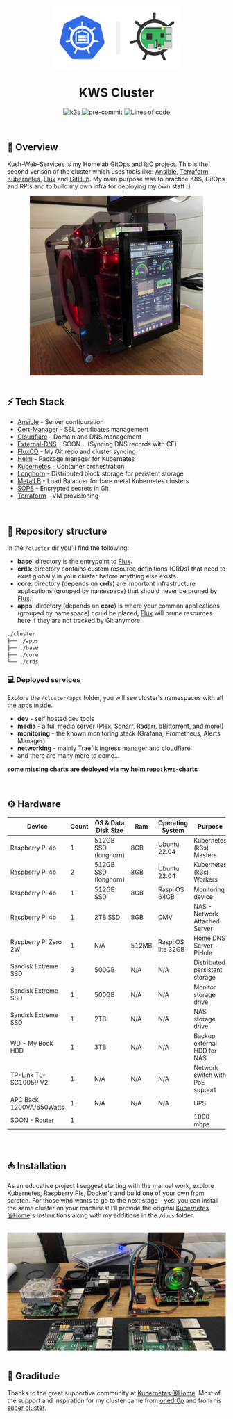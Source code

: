 <div align="center">

<img src="https://github.com/ilanKushnir/kws-cluster/blob/main/docs/images/kws-k8sathome.png?raw=true" align="center" height="144px"/>

# KWS Cluster
[![k3s](https://img.shields.io/badge/k3s-v1.23-brightgreen?style=for-the-badge&logo=kubernetes&logoColor=white)](https://k3s.io/)
[![pre-commit](https://img.shields.io/badge/pre--commit-enabled-brightgreen?logo=pre-commit&logoColor=white&style=for-the-badge)](https://github.com/pre-commit/pre-commit)
[![Lines of code](https://img.shields.io/tokei/lines/github/ilanKushnir/kws-cluster?style=for-the-badge&color=brightgreen&label=lines&logo=codefactor&logoColor=white)](https://github.com/onedr0p/home-ops/graphs/contributors)
</div>
<br/>

## 📓 Overview
Kush-Web-Services is my Homelab GitOps and IaC project. This is the second verison of the cluster which uses tools like: [Ansible](https://www.ansible.com/), [Terraform](https://www.terraform.io/), [Kubernetes](https://kubernetes.io/), [Flux](https://github.com/fluxcd/flux2) and [GitHub](https://github.com/).
My main purpose was to practice K8S, GitOps and RPIs and to build my own infra for deploying my own staff :)

<div align="center">
<img src="https://github.com/ilanKushnir/kws-cluster/blob/main/docs/images/hardware/Screen%20Shot%202022-04-29%20at%201.26.54.png?raw=true" align="center" width="400px"/>
</div>
<br/>

## ⚡️ Tech Stack
* [Ansible] - Server configuration
* [Cert-Manager] - SSL certificates management
* [Cloudflare] - Domain and DNS management
* [External-DNS] - SOON... (Syncing DNS records with CF)
* [FluxCD] - My Git repo and cluster syncing
* [Helm] - Package manager for Kubernetes
* [Kubernetes] - Container orchestration
* [Longhorn] - Distributed block storage for peristent storage
* [MetalLB] - Load Balancer for bare metal Kubernetes clusters
* [SOPS] - Encrypted secrets in Git
* [Terraform] - VM provisioning

<br/>

## 📂 Repository structure
In the `/cluster` dir you'll find the following:
- **base**: directory is the entrypoint to [Flux](https://github.com/fluxcd/flux2).
- **crds**: directory contains custom resource definitions (CRDs) that need to exist globally in your cluster before anything else exists.
- **core**: directory (depends on **crds**) are important infrastructure applications (grouped by namespace) that should never be pruned by [Flux](https://github.com/fluxcd/flux2).
- **apps**: directory (depends on **core**) is where your common applications (grouped by namespace) could be placed, [Flux](https://github.com/fluxcd/flux2) will prune resources here if they are not tracked by Git anymore.
```
./cluster
├── ./apps
├── ./base
├── ./core
└── ./crds
```


### 💻 Deployed services
Explore the `/cluster/apps` folder, you will see cluster's namespaces with all the apps inside.
* **dev** - self hosted dev tools
* **media** - a full media server (Plex, Sonarr, Radarr, qBittorrent, and more!)
* **monitoring** - the known monitoring stack (Grafana, Prometheus, Alerts Manager)
* **networking** - mainly Traefik ingress manager and cloudflare
* and there are many more to come...

**some missing charts are deployed via my helm repo: [kws-charts]**

<br/>

## ⚙️ Hardware
| Device                   | Count | OS & Data Disk Size  | Ram   | Operating System   | Purpose                         |
|--------------------------|-------|----------------------|-------|--------------------|---------------------------------|
| Raspberry Pi 4b          | 1     | 512GB SSD (longhorn) | 8GB   | Ubuntu 22.04       | Kubernetes (k3s) Masters        |
| Raspberry Pi 4b          | 2     | 512GB SSD (longhorn) | 8GB   | Ubuntu 22.04       | Kubernetes (k3s) Workers        |
| Raspberry Pi 4b          | 1     | 512GB SSD            | 8GB   | Raspi OS 64GB      | Monitoring device               |
| Raspberry Pi 4b          | 1     | 2TB SSD              | 8GB   | OMV                | NAS - Network Attached Server   |
| Raspberry Pi Zero 2W     | 1     | N/A                  | 512MB | Raspi OS lite 32GB | Home DNS Server - PiHole        |
| Sandisk Extreme SSD      | 3     | 500GB                | N/A   | N/A                | Distributed persistent storage  |
| Sandisk Extreme SSD      | 1     | 500GB                | N/A   | N/A                | Monitor storage drive           |
| Sandisk Extreme SSD      | 1     | 2TB                  | N/A   | N/A                | NAS storage drive               |
| WD - My Book HDD         | 1     | 3TB                  | N/A   | N/A                | Backup external HDD for NAS     |
| TP-Link TL-SG1005P V2    | 1     | N/A                  | N/A   | N/A                | Network switch with PoE support |
| APC Back 1200VA/650Watts | 1     | N/A                  | N/A   | N/A                | UPS                             |
| SOON - Router            | 1     |                      |       |                    | 1000 mbps                       |

<br/>

## ⛵️ Installation
As an educative project I suggest starting with the manual work, explore Kubernetes, Raspberry PIs, Docker's and build one of your own from scratch.
For those who wants to go to the next stage - yes! you can install the same cluster on your machines! I'll provide the original [Kubernetes @Home](https://github.com/k8s-at-home/)'s instructions along with my additions in the `/docs` folder.

<br/>
<div align="center">
<img src="https://github.com/ilanKushnir/kws-cluster/blob/main/docs/images/hardware/Screen%20Shot%202022-04-29%20at%201.28.32.png?raw=true" align="center" width="600px"/>
</div>

<br/>

## 🤝 Graditude
Thanks to the great supportive community at [Kubernetes @Home](https://github.com/k8s-at-home/).
Most of the support and inspiration for my cluster came from [onedr0p](https://github.com/onedr0p/) and from his [super cluster](https://github.com/onedr0p/home-ops).

[//]: # (These are reference links used in the body of this note and get stripped out when the markdown processor does its job. There is no need to format nicely because it shouldn't be seen. Thanks SO - http://stackoverflow.com/questions/4823468/store-comments-in-markdown-syntax)
[Helm]: <https://helm.sh/>
[SOPS]: <https://github.com/mozilla/sops>
[FluxCD]: <https://github.com/fluxcd/flux2>
[Ansible]: <https://www.ansible.com/>
[MetalLB]: <https://metallb.universe.tf/>
[Longhorn]: <https://longhorn.io/>
[Terraform]: <https://www.terraform.io/>
[Cloudflare]: <https://www.cloudflare.com/>
[Kubernetes]: <https://kubernetes.io/>
[External-DNS]: <https://github.com/kubernetes-sigs/external-dns>
[Cert-Manager]: <https://cert-manager.io/docs/>

[kws-charts]: <https://github.com/ilanKushnir/kws-charts>
